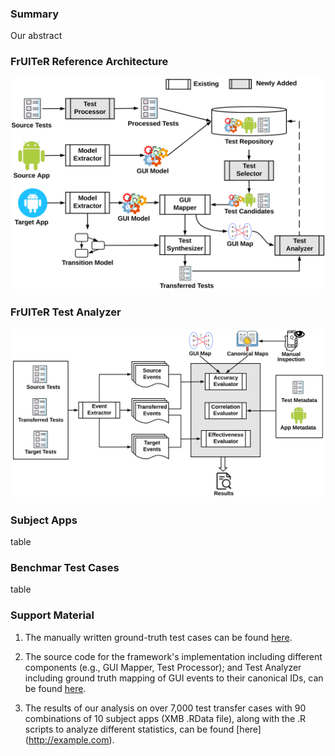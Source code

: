### Summary

Our abstract

### FrUITeR Reference Architecture
![Image](figs/framework.png)


### FrUITeR Test Analyzer
![Image](figs/workflow.png)

### Subject Apps
table

### Benchmar Test Cases
table

### Support Material

1. The manually written ground-truth test cases can be found [here](http://example.com).

2. The source code for the framework's implementation including different components (e.g., GUI Mapper, Test Processor); and Test Analyzer including ground truth mapping of GUI events to their canonical IDs, can be found [here](http://example.com).

3. The results of our analysis on over 7,000 test transfer cases with 90 combinations of 10 subject apps (XMB .RData file), along with the .R scripts to analyze different statistics, can be found [here] (http://example.com).
